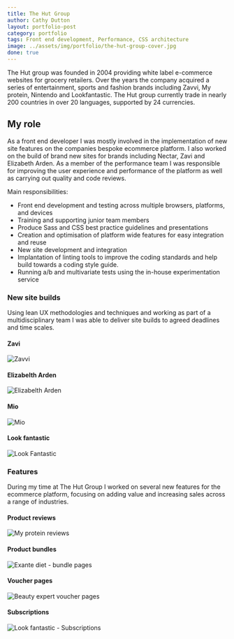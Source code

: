 ```yaml
---
title: The Hut Group
author: Cathy Dutton
layout: portfolio-post
category: portfolio
tags: Front end development, Performance, CSS architecture
image: ../assets/img/portfolio/the-hut-group-cover.jpg
done: true
---
```


<p class="highlight-quote">The Hut group was founded in 2004 providing white label e-commerce websites for grocery retailers. Over the years the company acquired a series of entertainment, sports and fashion brands including Zavvi, My protein, Nintendo and Lookfantastic. The Hut group currently trade in nearly 200 countries in over 20 languages, supported by 24 currencies.</p>


<h2 class="heading">My role</h2>
As a front end developer I was mostly involved in the implementation of new site features on the companies bespoke ecommerce platform. I also worked on the build of brand new sites for brands including Nectar, Zavi and Elizabeth Arden. As a member of the performance team I was responsible for improving the user experience and performance of the platform as well as carrying out quality and code reviews.

Main responsibilities:

- Front end development and testing across multiple browsers, platforms, and devices
- Training and supporting junior team members
- Produce Sass and CSS best practice guidelines and presentations
- Creation and optimisation of platform wide features for easy integration and reuse
- New site development and integration
- Implantation of linting tools to improve the coding standards and help build towards a coding style guide.
- Running a/b and multivariate tests using the in-house experimentation service

<h3 class="heading">New site builds</h3>

Using lean UX methodologies and techniques and working as part of a multidisciplinary team I was able to deliver site builds to agreed deadlines and time scales.

<section class="portfolio-images">
<div class="portfolio-piece-wrapper">
<h4>Zavi</h4>
    <div class="portfolio-piece">
        <img src="../assets/img/portfolio/hut/zavvi.jpg" class="portfolio-piece__img"  alt="Zavvi">
    </div>
</div>
<div class="portfolio-piece-wrapper">
<h4>Elizabelth Arden</h4>
    <div class="portfolio-piece">
        <img src="../assets/img/portfolio/hut/elizabelth-arden.jpg" class="portfolio-piece__img"  alt="Elizabelth Arden">
    </div>
</div>
</section>

<section class="portfolio-images">
<div class="portfolio-piece-wrapper">
<h4>Mio</h4>
    <div class="portfolio-piece">
        <img src="../assets/img/portfolio/hut/mio.jpg" class="portfolio-piece__img"  alt="Mio">
    </div>
</div>
<div class="portfolio-piece-wrapper">
<h4>Look fantastic</h4>
    <div class="portfolio-piece">
        <img src="../assets/img/portfolio/hut/look-fantastic.jpg" class="portfolio-piece__img"  alt="Look Fantastic">
    </div>
</div>
</section>



<h3 class="heading">Features</h3>

During my time at The Hut Group I worked on several new features for the ecommerce platform, focusing on adding value and increasing sales across a range of industries.

<section class="portfolio-images">
<div class="portfolio-piece-wrapper">
<h4>Product reviews</h4>
    <div class="portfolio-piece">
        <img src="../assets/img/portfolio/hut/reviews.jpg" class="portfolio-piece__img"  alt="My protein reviews">
    </div>
</div>
<div class="portfolio-piece-wrapper">
<h4>Product bundles</h4>
    <div class="portfolio-piece">
        <img src="../assets/img/portfolio/hut/bundle-pages.jpg" class="portfolio-piece__img"  alt="Exante diet - bundle pages">
    </div>
</div>
</section>

<section class="portfolio-images">
<div class="portfolio-piece-wrapper">
<h4>Voucher pages</h4>
    <div class="portfolio-piece">
        <img src="../assets/img/portfolio/hut/voucher-pages.jpg" class="portfolio-piece__img"  alt="Beauty expert voucher pages">
    </div>
</div>
<div class="portfolio-piece-wrapper">
<h4>Subscriptions</h4>
    <div class="portfolio-piece">
        <img src="../assets/img/portfolio/hut/subscriptions.jpg" class="portfolio-piece__img"  alt="Look fantastic - Subscriptions">
    </div>
</div>
</section>
